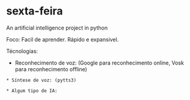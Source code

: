 # sexta-feira
An artificial intelligence project in python

Foco:
    Facil de aprender.
    Rápido e expansivel.

Técnologias:

   * Reconhecimento de voz: (Google para reconhecimento online, Vosk para reconhecimento offline)

    * Síntese de voz: (pytts3)
    
    * Algum tipo de IA: